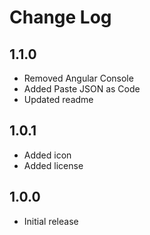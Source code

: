 # Change Log

## 1.1.0

- Removed Angular Console
- Added Paste JSON as Code
- Updated readme

## 1.0.1

- Added icon
- Added license

## 1.0.0

- Initial release
